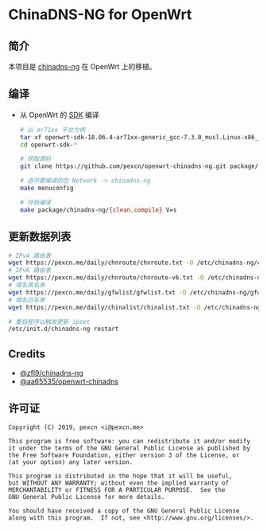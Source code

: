 # ChinaDNS-NG for OpenWrt

## 简介

本项目是 [chinadns-ng][UPSTREAM_PROJECT] 在 OpenWrt 上的移植。

## 编译

- 从 OpenWrt 的 [SDK][OPENWRT_SDK] 编译

    ```bash
    # 以 ar71xx 平台为例
    tar xf openwrt-sdk-18.06.4-ar71xx-generic_gcc-7.3.0_musl.Linux-x86_64.tar.xz
    cd openwrt-sdk-*
    
    # 获取源码
    git clone https://github.com/pexcn/openwrt-chinadns-ng.git package/chinadns-ng
    
    # 选中要编译的包 Network -> chinadns-ng
    make menuconfig
    
    # 开始编译
    make package/chinadns-ng/{clean,compile} V=s
    ```

## 更新数据列表

```bash
# IPv4 路由表
wget https://pexcn.me/daily/chnroute/chnroute.txt -O /etc/chinadns-ng/chnroute.txt
# IPv6 路由表
wget https://pexcn.me/daily/chnroute/chnroute-v6.txt -O /etc/chinadns-ng/chnroute6.txt
# 域名黑名单
wget https://pexcn.me/daily/gfwlist/gfwlist.txt -O /etc/chinadns-ng/gfwlist.txt
# 域名白名单
wget https://pexcn.me/daily/chinalist/chinalist.txt -O /etc/chinadns-ng/chinalist.txt

# 重启程序以触发更新 ipset
/etc/init.d/chinadns-ng restart
```

## Credits

- [@zfl9/chinadns-ng](https://github.com/zfl9/chinadns-ng)
- [@aa65535/openwrt-chinadns](https://github.com/aa65535/openwrt-chinadns)

## 许可证

```
Copyright (C) 2019, pexcn <i@pexcn.me>

This program is free software: you can redistribute it and/or modify
it under the terms of the GNU General Public License as published by
the Free Software Foundation, either version 3 of the License, or
(at your option) any later version.

This program is distributed in the hope that it will be useful,
but WITHOUT ANY WARRANTY; without even the implied warranty of
MERCHANTABILITY or FITNESS FOR A PARTICULAR PURPOSE.  See the
GNU General Public License for more details.

You should have received a copy of the GNU General Public License
along with this program.  If not, see <http://www.gnu.org/licenses/>.
```

[UPSTREAM_PROJECT]: https://github.com/zfl9/chinadns-ng
[OPENWRT_SDK]: https://openwrt.org/docs/guide-developer/obtain.firmware.sdk
